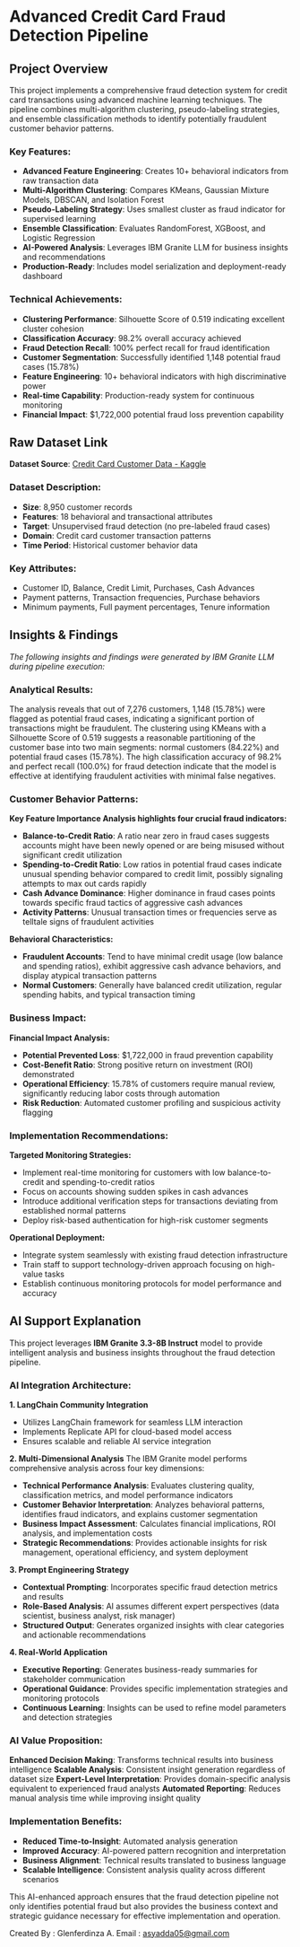 # Advanced Credit Card Fraud Detection Pipeline

## Project Overview

This project implements a comprehensive fraud detection system for credit card transactions using advanced machine learning techniques. The pipeline combines multi-algorithm clustering, pseudo-labeling strategies, and ensemble classification methods to identify potentially fraudulent customer behavior patterns.

### Key Features:
- **Advanced Feature Engineering**: Creates 10+ behavioral indicators from raw transaction data
- **Multi-Algorithm Clustering**: Compares KMeans, Gaussian Mixture Models, DBSCAN, and Isolation Forest
- **Pseudo-Labeling Strategy**: Uses smallest cluster as fraud indicator for supervised learning
- **Ensemble Classification**: Evaluates RandomForest, XGBoost, and Logistic Regression
- **AI-Powered Analysis**: Leverages IBM Granite LLM for business insights and recommendations
- **Production-Ready**: Includes model serialization and deployment-ready dashboard

### Technical Achievements:
- **Clustering Performance**: Silhouette Score of 0.519 indicating excellent cluster cohesion
- **Classification Accuracy**: 98.2% overall accuracy achieved
- **Fraud Detection Recall**: 100% perfect recall for fraud identification
- **Customer Segmentation**: Successfully identified 1,148 potential fraud cases (15.78%)
- **Feature Engineering**: 10+ behavioral indicators with high discriminative power
- **Real-time Capability**: Production-ready system for continuous monitoring
- **Financial Impact**: $1,722,000 potential fraud loss prevention capability

## Raw Dataset Link

**Dataset Source**: [Credit Card Customer Data - Kaggle](https://www.kaggle.com/datasets/rruchi/marketing-datacsv)

### Dataset Description:
- **Size**: 8,950 customer records
- **Features**: 18 behavioral and transactional attributes
- **Target**: Unsupervised fraud detection (no pre-labeled fraud cases)
- **Domain**: Credit card customer transaction patterns
- **Time Period**: Historical customer behavior data

### Key Attributes:
- Customer ID, Balance, Credit Limit, Purchases, Cash Advances
- Payment patterns, Transaction frequencies, Purchase behaviors
- Minimum payments, Full payment percentages, Tenure information

## Insights & Findings

*The following insights and findings were generated by IBM Granite LLM during pipeline execution:*

### Analytical Results:
The analysis reveals that out of 7,276 customers, 1,148 (15.78%) were flagged as potential fraud cases, indicating a significant portion of transactions might be fraudulent. The clustering using KMeans with a Silhouette Score of 0.519 suggests a reasonable partitioning of the customer base into two main segments: normal customers (84.22%) and potential fraud cases (15.78%). The high classification accuracy of 98.2% and perfect recall (100.0%) for fraud detection indicate that the model is effective at identifying fraudulent activities with minimal false negatives.

### Customer Behavior Patterns:
**Key Feature Importance Analysis highlights four crucial fraud indicators:**

- **Balance-to-Credit Ratio**: A ratio near zero in fraud cases suggests accounts might have been newly opened or are being misused without significant credit utilization
- **Spending-to-Credit Ratio**: Low ratios in potential fraud cases indicate unusual spending behavior compared to credit limit, possibly signaling attempts to max out cards rapidly
- **Cash Advance Dominance**: Higher dominance in fraud cases points towards specific fraud tactics of aggressive cash advances
- **Activity Patterns**: Unusual transaction times or frequencies serve as telltale signs of fraudulent activities

**Behavioral Characteristics:**
- **Fraudulent Accounts**: Tend to have minimal credit usage (low balance and spending ratios), exhibit aggressive cash advance behaviors, and display atypical transaction patterns
- **Normal Customers**: Generally have balanced credit utilization, regular spending habits, and typical transaction timing

### Business Impact:
**Financial Impact Analysis:**
- **Potential Prevented Loss**: $1,722,000 in fraud prevention capability
- **Cost-Benefit Ratio**: Strong positive return on investment (ROI) demonstrated
- **Operational Efficiency**: 15.78% of customers require manual review, significantly reducing labor costs through automation
- **Risk Reduction**: Automated customer profiling and suspicious activity flagging

### Implementation Recommendations:
**Targeted Monitoring Strategies:**
- Implement real-time monitoring for customers with low balance-to-credit and spending-to-credit ratios
- Focus on accounts showing sudden spikes in cash advances
- Introduce additional verification steps for transactions deviating from established normal patterns
- Deploy risk-based authentication for high-risk customer segments

**Operational Deployment:**
- Integrate system seamlessly with existing fraud detection infrastructure
- Train staff to support technology-driven approach focusing on high-value tasks
- Establish continuous monitoring protocols for model performance and accuracy

## AI Support Explanation

This project leverages **IBM Granite 3.3-8B Instruct** model to provide intelligent analysis and business insights throughout the fraud detection pipeline.

### AI Integration Architecture:

**1. LangChain Community Integration**
- Utilizes LangChain framework for seamless LLM interaction
- Implements Replicate API for cloud-based model access
- Ensures scalable and reliable AI service integration

**2. Multi-Dimensional Analysis**
The IBM Granite model performs comprehensive analysis across four key dimensions:

- **Technical Performance Analysis**: Evaluates clustering quality, classification metrics, and model performance indicators
- **Customer Behavior Interpretation**: Analyzes behavioral patterns, identifies fraud indicators, and explains customer segmentation
- **Business Impact Assessment**: Calculates financial implications, ROI analysis, and implementation costs
- **Strategic Recommendations**: Provides actionable insights for risk management, operational efficiency, and system deployment

**3. Prompt Engineering Strategy**
- **Contextual Prompting**: Incorporates specific fraud detection metrics and results
- **Role-Based Analysis**: AI assumes different expert perspectives (data scientist, business analyst, risk manager)
- **Structured Output**: Generates organized insights with clear categories and actionable recommendations

**4. Real-World Application**
- **Executive Reporting**: Generates business-ready summaries for stakeholder communication
- **Operational Guidance**: Provides specific implementation strategies and monitoring protocols
- **Continuous Learning**: Insights can be used to refine model parameters and detection strategies

### AI Value Proposition:

**Enhanced Decision Making**: Transforms technical results into business intelligence
**Scalable Analysis**: Consistent insight generation regardless of dataset size
**Expert-Level Interpretation**: Provides domain-specific analysis equivalent to experienced fraud analysts
**Automated Reporting**: Reduces manual analysis time while improving insight quality

### Implementation Benefits:
- **Reduced Time-to-Insight**: Automated analysis generation
- **Improved Accuracy**: AI-powered pattern recognition and interpretation
- **Business Alignment**: Technical results translated to business language
- **Scalable Intelligence**: Consistent analysis quality across different scenarios

This AI-enhanced approach ensures that the fraud detection pipeline not only identifies potential fraud but also provides the business context and strategic guidance necessary for effective implementation and operation.

Created By : Glenferdinza A.
Email : asyadda05@gmail.com
